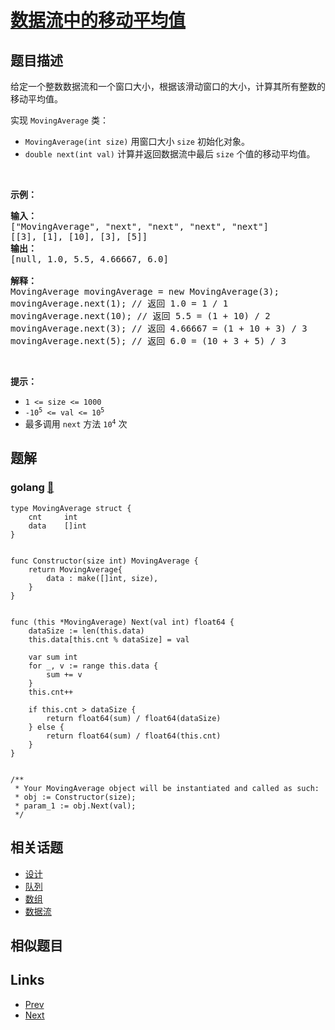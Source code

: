 
# [数据流中的移动平均值](https://leetcode-cn.com/problems/moving-average-from-data-stream)

## 题目描述

<p>给定一个整数数据流和一个窗口大小，根据该滑动窗口的大小，计算其所有整数的移动平均值。</p>

<p>实现 <code>MovingAverage</code> 类：</p>

<ul>
	<li><code>MovingAverage(int size)</code> 用窗口大小 <code>size</code> 初始化对象。</li>
	<li><code>double next(int val)</code> 计算并返回数据流中最后 <code>size</code> 个值的移动平均值。</li>
</ul>

<p> </p>

<p><strong>示例：</strong></p>

<pre>
<strong>输入：</strong>
["MovingAverage", "next", "next", "next", "next"]
[[3], [1], [10], [3], [5]]
<strong>输出：</strong>
[null, 1.0, 5.5, 4.66667, 6.0]

<strong>解释：</strong>
MovingAverage movingAverage = new MovingAverage(3);
movingAverage.next(1); // 返回 1.0 = 1 / 1
movingAverage.next(10); // 返回 5.5 = (1 + 10) / 2
movingAverage.next(3); // 返回 4.66667 = (1 + 10 + 3) / 3
movingAverage.next(5); // 返回 6.0 = (10 + 3 + 5) / 3
</pre>

<p> </p>

<p><strong>提示：</strong></p>

<ul>
	<li><code>1 <= size <= 1000</code></li>
	<li><code>-10<sup>5</sup> <= val <= 10<sup>5</sup></code></li>
	<li>最多调用 <code>next</code> 方法 <code>10<sup>4</sup></code> 次</li>
</ul>


## 题解

### golang [🔗](moving-average-from-data-stream.go) 
```golang
type MovingAverage struct {
    cnt     int
    data    []int
}


func Constructor(size int) MovingAverage {
    return MovingAverage{
        data : make([]int, size),
    }
}


func (this *MovingAverage) Next(val int) float64 {
    dataSize := len(this.data)
    this.data[this.cnt % dataSize] = val

    var sum int
    for _, v := range this.data {
        sum += v
    }
    this.cnt++

    if this.cnt > dataSize {
        return float64(sum) / float64(dataSize) 
    } else {
        return float64(sum) / float64(this.cnt)
    }
}


/**
 * Your MovingAverage object will be instantiated and called as such:
 * obj := Constructor(size);
 * param_1 := obj.Next(val);
 */
```


## 相关话题

- [设计](../../tags/design.md) 
- [队列](../../tags/queue.md) 
- [数组](../../tags/array.md) 
- [数据流](../../tags/data-stream.md) 


## 相似题目



## Links

- [Prev](../reverse-vowels-of-a-string/README.md) 
- [Next](../top-k-frequent-elements/README.md) 

